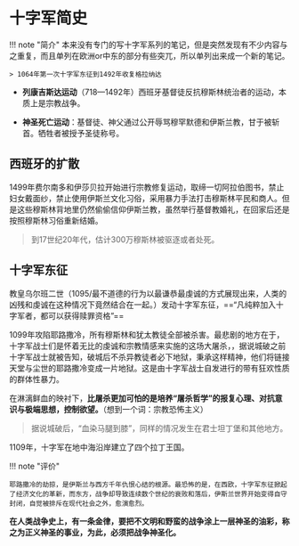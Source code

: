 # 十字军简史

!!! note "简介"
    本来没有专门的写十字军系列的笔记，但是突然发现有不少内容与之重复，而且单列在欧洲or中东的部分有些突兀，所以单列出来成一个新的笔记。

    > 1064年第一次十字军东征到1492年收复格拉纳达


- **列康吉斯达运动**（718—1492年）西班牙基督徒反抗穆斯林统治者的运动，本质上是宗教战争。

- **神圣死亡运动**：基督徒、神父通过公开辱骂穆罕默德和伊斯兰教，甘于被斩首。牺牲者被授予圣徒称号。

## 西班牙的扩散

1499年费尔南多和伊莎贝拉开始进行宗教修复运动，取缔一切阿拉伯图书，禁止妇女戴面纱，禁止使用伊斯兰文化习俗，采用暴力手法打击穆斯林平民和商人。但是这些穆斯林背地里仍然偷偷信仰伊斯兰教，虽然举行基督教婚礼，在回家后还是按照穆斯林习俗重新结婚。

> 到17世纪20年代，估计300万穆斯林被驱逐或者处死。


## 十字军东征 

教皇乌尔班二世（1095/最不道德的行为以最谦恭最虔诚的方式展现出来，人类的凶残和虔诚在这种情况下竟然结合在一起。）发动十字军东征，==“凡纯粹加入十字军者，都可以获得赎罪资格”==

1099年攻陷耶路撒冷，所有穆斯林和犹太教徒全部被杀害。最悲剧的地方在于，十字军战士们是怀着无比的虔诚和宗教情感来实施的这场大屠杀，，据说城破之前十字军战士就被告知，破城后不杀异教徒者必下地狱，秉承这样精神，他们将链接天堂与尘世的耶路撒冷变成一片地狱。这是由十字军战士自发进行的带有狂欢性质的群体性暴力。

在淋漓鲜血的映衬下，**比屠杀更加可怕的是培养“屠杀哲学”的报复心理、对抗意识与极端思想，控制欲望。**（想到一个词：宗教恐怖主义）

> 据说城破后，“血染马腿到膝”，同样的情况发生在君士坦丁堡和其他地方。

1109年，十字军在地中海沿岸建立了四个拉丁王国。

!!! note "评价"
    
    耶路撒冷的劫掠，是伊斯兰与西方千年仇恨心结的根源。最恐怖的是，在西欧，十字军东征掀起了经济文化的革新，而东方，战争却导致连续数个世纪的衰败和落后，伊斯兰世界开始变得自守封闭，自觉被排斥在现代社会之外，愈演愈烈。

**在人类战争史上，有一条金律，要把不文明和野蛮的战争涂上一层神圣的油彩，称之为正义神圣的事业，为此，必须把战争神圣化。**